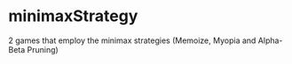 # minimaxStrategy
2 games that employ the minimax strategies (Memoize, Myopia and Alpha-Beta Pruning)
